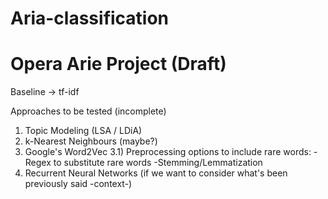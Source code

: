 # Aria-classification

Opera Arie Project (Draft)
========================

Baseline -> tf-idf 

Approaches to be tested (incomplete)
1) Topic Modeling (LSA / LDiA) 
2) k-Nearest Neighbours (maybe?)
3) Google's Word2Vec
	3.1) Preprocessing options to include rare words:
		-Regex to substitute rare words
		-Stemming/Lemmatization
4) Recurrent Neural Networks (if we want to consider what's been previously said -context-)
